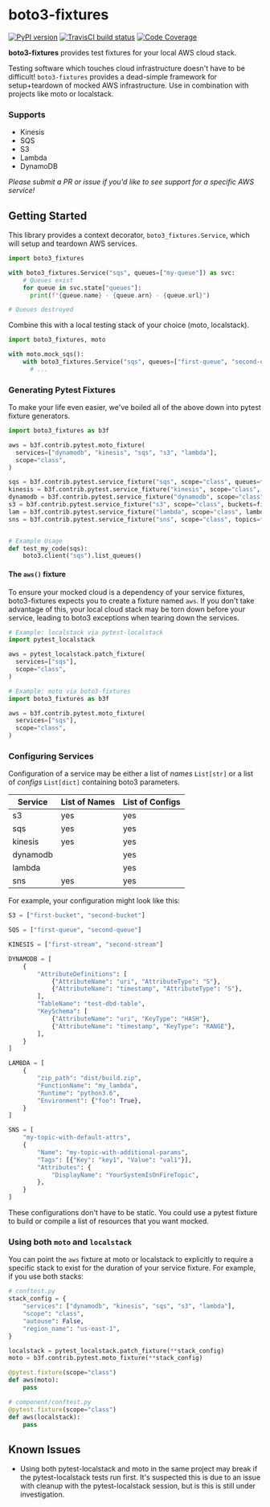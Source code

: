 # boto3-fixtures
[![PyPI version](https://img.shields.io/pypi/v/boto3-fixtures.svg)](https://pypi.org/project/boto3-fixtures/) [![TravisCI build status](https://travis-ci.com/alphachai/boto3-fixtures.svg?branch=master)](https://travis-ci.com/github/alphachai/boto3-fixtures) [![Code Coverage](https://img.shields.io/codecov/c/github/alphachai/boto3-fixtures.svg)](https://codecov.io/gh/alphachai/boto3-fixtures)

**boto3-fixtures** provides test fixtures for your local AWS cloud stack.

Testing software which touches cloud infrastructure doesn't have to be difficult! `boto3-fixtures` provides a dead-simple framework for setup+teardown of mocked AWS infrastructure. Use in combination with projects like moto or localstack.

### Supports
* Kinesis
* SQS
* S3
* Lambda
* DynamoDB

*Please submit a PR or issue if you'd like to see support for a specific AWS service!*


## Getting Started

This library provides a context decorator, `boto3_fixtures.Service`, which will setup and teardown AWS services.

```python
import boto3_fixtures

with boto3_fixtures.Service("sqs", queues=["my-queue"]) as svc:
    # Queues exist
    for queue in svc.state["queues"]:
      print(f"{queue.name} - {queue.arn} - {queue.url}")

# Queues destroyed
```

Combine this with a local testing stack of your choice (moto, localstack).

```python
import boto3_fixtures, moto

with moto.mock_sqs():
    with boto3_fixtures.Service("sqs", queues=["first-queue", "second-queue"]) as svc:
      # ...
```

### Generating Pytest Fixtures

To make your life even easier, we've boiled all of the above down into pytest fixture generators.

```python
import boto3_fixtures as b3f

aws = b3f.contrib.pytest.moto_fixture(
  services=["dynamodb", "kinesis", "sqs", "s3", "lambda"],
  scope="class",
)

sqs = b3f.contrib.pytest.service_fixture("sqs", scope="class", queues=fixtures.SQS)
kinesis = b3f.contrib.pytest.service_fixture("kinesis", scope="class", streams=fixtures.KINESIS)
dynamodb = b3f.contrib.pytest.service_fixture("dynamodb", scope="class", tables=fixtures.DYNAMODB)
s3 = b3f.contrib.pytest.service_fixture("s3", scope="class", buckets=fixtures.S3)
lam = b3f.contrib.pytest.service_fixture("lambda", scope="class", lambdas=fixtures.LAMBDA)
sns = b3f.contrib.pytest.service_fixture("sns", scope="class", topics=fixtures.TOPICS)


# Example Usage
def test_my_code(sqs):
    boto3.client("sqs").list_queues()
```

#### The `aws()` fixture

To ensure your mocked cloud is a dependency of your service fixtures, boto3-fixtures expects you to create a fixture named `aws`. If you don't take advantage of this, your local cloud stack may be torn down before your service, leading to boto3 exceptions when tearing down the services.

```python
# Example: localstack via pytest-localstack
import pytest_localstack

aws = pytest_localstack.patch_fixture(
  services=["sqs"],
  scope="class",
)

# Example: moto via boto3-fixtures
import boto3_fixtures as b3f

aws = b3f.contrib.pytest.moto_fixture(
  services=["sqs"],
  scope="class",
)
```

### Configuring Services

Configuration of a service may be either a list of *names* `List[str]` or a list of *configs* `List[dict]` containing boto3 parameters.

| Service  | List of Names | List of Configs |
| -------- | ------------- | --------------- |
| s3       | yes           | yes             |
| sqs      | yes           | yes             |
| kinesis  | yes           | yes             |
| dynamodb |               | yes             |
| lambda   |               | yes             |
| sns      | yes           | yes             |

For example, your configuration might look like this:

```python
S3 = ["first-bucket", "second-bucket"]

SQS = ["first-queue", "second-queue"]

KINESIS = ["first-stream", "second-stream"]

DYNAMODB = [
    {
        "AttributeDefinitions": [
            {"AttributeName": "uri", "AttributeType": "S"},
            {"AttributeName": "timestamp", "AttributeType": "S"},
        ],
        "TableName": "test-dbd-table",
        "KeySchema": [
            {"AttributeName": "uri", "KeyType": "HASH"},
            {"AttributeName": "timestamp", "KeyType": "RANGE"},
        ],
    }
]

LAMBDA = [
    {
        "zip_path": "dist/build.zip",
        "FunctionName": "my_lambda",
        "Runtime": "python3.6",
        "Environment": {"foo": True},
    }
]

SNS = [
    "my-topic-with-default-attrs",
    {
        "Name": "my-topic-with-additional-params",
        "Tags": [{"Key": "key1", "Value": "val1"}],
        "Attributes": {
            "DisplayName": "YourSystemIsOnFireTopic",
        },
    }
]
```

These configurations don't have to be static. You could use a pytest fixture to build or compile a list of resources that you want mocked.

### Using both `moto` and `localstack`

You can point the `aws` fixture at moto or localstack to explicitly to require a specific stack to exist for the duration of your service fixture. For example, if you use both stacks:

```python
# conftest.py
stack_config = {
    "services": ["dynamodb", "kinesis", "sqs", "s3", "lambda"],
    "scope": "class",
    "autouse": False,
    "region_name": "us-east-1",
}

localstack = pytest_localstack.patch_fixture(**stack_config)
moto = b3f.contrib.pytest.moto_fixture(**stack_config)

@pytest.fixture(scope="class")
def aws(moto):
    pass

# component/conftest.py
@pytest.fixture(scope="class")
def aws(localstack):
    pass
```

## Known Issues

* Using both pytest-localstack and moto in the same project may break if the pytest-localstack tests run first. It's suspected this is due to an issue with cleanup with the pytest-localstack session, but is this is still under investigation.
